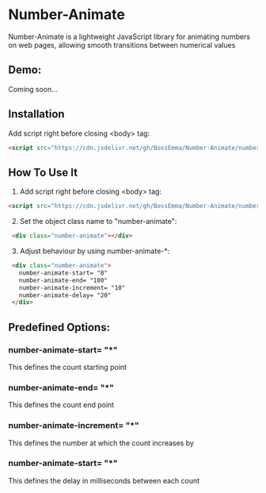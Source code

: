 # Number-Animate
  Number-Animate is a lightweight JavaScript library for animating numbers on web pages, allowing smooth transitions between numerical values
  
## Demo:
  Coming soon...
  
## Installation
  Add script right before closing &lt;body&gt; tag:
   ```html
   <script src="https://cdn.jsdelivr.net/gh/BossEmma/Number-Animate/number_animate.js"></script>;
   ```

## How To Use It
  1. Add script right before closing &lt;body&gt; tag:
   ```html
   <script src="https://cdn.jsdelivr.net/gh/BossEmma/Number-Animate/number_animate.js"></script>;
   ```
  2. Set the object class name to "number-animate":
   ```html
    <div class="number-animate"></div>
   ```

  3. Adjust behaviour by using number-animate-*:
   ```html
    <div class="number-animate">
      number-animate-start= "0"
      number-animate-end= "100"
      number-animate-increment= "10"
      number-animate-delay= "20"
    </div>
   ```

## Predefined Options:
  ### number-animate-start= "*"
  This defines the count starting point

  ### number-animate-end= "*"
  This defines the count end point

  ### number-animate-increment= "*"
  This defines the number at which the count increases by

  ### number-animate-start= "*"
  This defines the delay in milliseconds between each count
